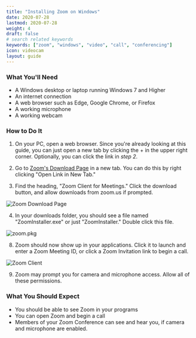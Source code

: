```yaml
---
title: "Installing Zoom on Windows"
date: 2020-07-28
lastmod: 2020-07-28
weight: 4
draft: false
# search related keywords
keywords: ["zoom", "windows", "video", "call", "conferencing"]
icon: videocam
layout: guide
---
```


### What You'll Need

* A Windows desktop or laptop running Windows 7 and Higher
* An internet connection
* A web browser such as Edge, Google Chrome, or Firefox
* A working microphone
* A working webcam

### How to Do It

1. On your PC, open a web browser. Since you're already looking at this guide, you can just open a new tab by clicking the + in the upper right corner. Optionally, you can click the link in *step 2*.

2. Go to [Zoom's Download Page](https:zoom.us/download) in a new tab. You can do this by right clicking "Open Link in New Tab."

3. Find the heading, "Zoom Client for Meetings." Click the download button, and allow downloads from zoom.us if prompted.

![Zoom Download Page](zoom-download.jpg "image")

4. In your downloads folder, you should see a file named "ZoomInstaller.exe" or just "ZoomInstaller." Double click this file.

![zoom.pkg](zoom-installer.jpg "image")


8. Zoom should now show up in your applications. Click it to launch and enter a Zoom Meeting ID, or click a Zoom Invitation link to begin a call.

![Zoom Client](zoom-client.jpg "image")

9. Zoom may prompt you for camera and microphone access. Allow all of these permissions.

### What You Should Expect

* You should be able to see Zoom in your programs
* You can open Zoom and begin a call
* Members of your Zoom Conference can see and hear you, if camera and microphone are enabled.